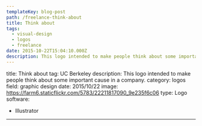 ```yaml
---
templateKey: blog-post
path: /freelance-think-about
title: Think about
tags:
  - visual-design
  - logos
  - freelance
date: 2015-10-22T15:04:10.000Z
description: This logo intended to make people think about some important cause in a company.
---
```


title: Think about
tag: UC Berkeley
description: This logo intended to make people think about some important cause in a company.
category: logos
field: graphic design
date: 2015/10/22
image: https://farm6.staticflickr.com/5783/22211817090_9e235f6c06
type: Logo
software:
- Illustrator
---
